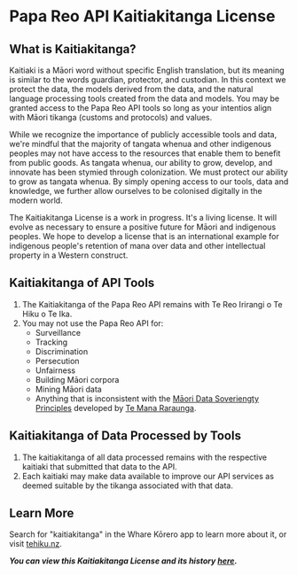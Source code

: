 # Papa Reo API Kaitiakitanga License #

## What is Kaitiakitanga?
Kaitiaki is a Māori word without specific English translation, but its meaning is similar to the words guardian, protector, and custodian.
In this context we protect the data, the models derived from the data, and the natural language processing tools created from the data and models.
You may be granted access to the Papa Reo API tools so long as your intentios align with Māori tikanga (customs and protocols) and values.

While we recognize the importance of publicly accessible tools and data, we're mindful that the majority of tangata whenua and other indigenous peoples may not have access to the resources that enable them to benefit from public goods.
As tangata whenua, our ability to grow, develop, and innovate has been stymied through colonization.
We must protect our ability to grow as tangata whenua.
By simply opening access to our tools, data and knowledge, we further allow ourselves to be colonised digitally in the modern world.

The Kaitiakitanga License is a work in progress. It's a living license. It will evolve as necessary to ensure a positive future for Māori and indigenous peoples.
We hope to develop a license that is an international example for indigenous people's retention of mana over data and other intellectual property in a Western construct.

## Kaitiakitanga of API Tools ##

  1. The Kaitiakitanga of the Papa Reo API remains with Te Reo Irirangi o Te Hiku o Te Ika.
  2. You may not use the Papa Reo API for:
      - Surveillance
      - Tracking
      - Discrimination
      - Persecution
      - Unfairness
      - Building Māori corpora
      - Mining Māori data
      - Anything that is inconsistent with the [Māori Data Soveriengty Principles](https://www.temanararaunga.maori.nz/s/TMR-Maori-Data-Sovereignty-Principles-Oct-2018.pdf) developed by [Te Mana Raraunga](https://www.temanararaunga.maori.nz/). 


## Kaitiakitanga of Data Processed by Tools ##

  1. The kaitiakitanga of all data processed remains with the respective kaitiaki that submitted that data to the API.
  2. Each kaitiaki may make data available to improve our API services as deemed suitable by the tikanga associated with that data.

## Learn More

Search for "kaitiakitanga" in the Whare Kōrero app to learn more about it, or visit [tehiku.nz](https://tehiku.nz/search?q=kaitiakitanga).

***You can view this Kaitiakitanga License and its history [here](https://github.com/TeHikuMedia/Kaitiakitanga-License/blob/tumu/papareo_api.md).***
